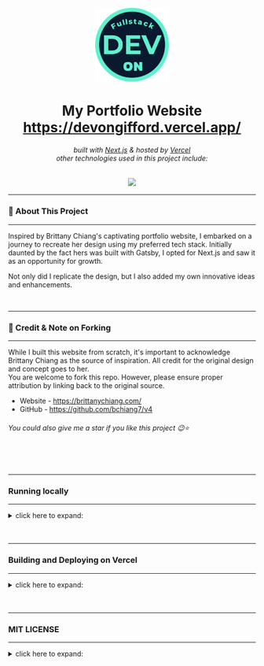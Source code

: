 <!-- :ogo -->
<p align='center'>
    <img src="public/assets/PortfolioDemoLogo.png" alt="Demo" title="DemoImage" width="150" height="150">
</p>

<!-- Introduction Text -->
<div align="center">
    <h1>
        <span>
            My Portfolio Website 
        </span>
        <br/> 
        <a href="https://devongifford.vercel.app/">
            <span>
                https://devongifford.vercel.app/
            </span>
        </a>
    </h1>
    <h6>
        built with <a href="https://nextjs.org">Next.js</a> &
        hosted by <a href="https://vercel.com/">Vercel</a> <br>
        other technologies used in this project include:
    </h6>

</div>

<!-- Tech Used in this Project -->
<p align='center'>
    <a href="https://skillicons.dev">
        <img src="https://skillicons.dev/icons?i=ts,tailwind,nextjs,vercel,github,vscode" />
    </a>
</p>




---
### 🚀 About This Project 
---

Inspired by Brittany Chiang's captivating portfolio website, I embarked on a journey to recreate her design using my preferred tech stack. Initially daunted by the fact hers was built with Gatsby, I opted for Next.js and saw it as an opportunity for growth.

Not only did I replicate the design, but I also added my own innovative ideas and enhancements.

<br/>


---
### 🙏 Credit & Note on Forking
---

While I built this website from scratch, it's important to acknowledge Brittany Chiang as the source of inspiration. All credit for the original design and concept goes to her.
<br>
You are welcome to fork this repo. However, please ensure proper attribution by linking back to the original source.
<br>
- Website - https://brittanychiang.com/ 
- GitHub - https://github.com/bchiang7/v4
<h6> You could also give me a star if you like this project 😉⭐ </h6>
<br>
<br>

---
### Running locally 
---

<details>
<summary>click here to expand: </summary>

---

System Requirements:

<ul>
<li>Node.js 16.8 or later.
<li>macOS, Windows (including WSL), and Linux are supported.
</ul>

First, Install dependencies

```bash
npm install
```

Second, run the development server:

```bash
npm run dev
```

Third, Open up <code>localhost:3000</code> to view your application. <br>
Open [http://localhost:3000](http://localhost:3000) with your browser to see the result.

<ul>
<li>You can start editing the page by modifying `pages/index.tsx`. The page auto-updates as you edit the file.
<li>[API routes](https://nextjs.org/docs/api-routes/introduction) can be accessed on [http://localhost:3000/api/hello](http://localhost:3000/api/hello). This endpoint can be edited in `pages/api/hello.ts`.
<li>The `pages/api` directory is mapped to `/api/*`. Files in this directory are treated as [API routes](https://nextjs.org/docs/api-routes/introduction) instead of React pages.
<li>This project uses [`next/font`](https://nextjs.org/docs/basic-features/font-optimization) to automatically optimize and load Inter, a custom Google Font.
</ul>
<br>
</details> 
<br>
<br>


---
### Building and Deploying on Vercel
---

<details>
<summary>click here to expand: </summary>

---

The easiest way to deploy your Next.js app is to use the [Vercel Platform](https://vercel.com/new?utm_medium=default-template&filter=next.js&utm_source=create-next-app&utm_campaign=create-next-app-readme) from the creators of Next.js.

Check out our [Next.js deployment documentation](https://nextjs.org/docs/deployment) for more details.

This is a [Next.js](https://nextjs.org/) project bootstrapped with [`create-next-app`](https://github.com/vercel/next.js/tree/canary/packages/create-next-app).
<br>
<br>

</details> 
<br>
<br>



---
### MIT LICENSE
---

<details>
<summary>click here to expand: </summary>

---

<p align='center'>
Copyright 2023 - Devon Gifford
</p>
<p align='center'>
Permission is hereby granted, free of charge, to any person obtaining a copy of this software and associated documentation files (the “Software”), to deal in the Software without restriction, including without limitation the rights to use, copy, modify, merge, publish, distribute, sublicense, and/or sell copies of the Software, and to permit persons to whom the Software is furnished to do so, subject to the following conditions:
The above copyright notice and this permission notice shall be included in all copies or substantial portions of the Software.
</p>
<p align='center'>
THE SOFTWARE IS PROVIDED “AS IS”, WITHOUT WARRANTY OF ANY KIND, EXPRESS OR IMPLIED, INCLUDING BUT NOT LIMITED TO THE WARRANTIES OF MERCHANTABILITY, FITNESS FOR A PARTICULAR PURPOSE AND NONINFRINGEMENT. IN NO EVENT SHALL THE AUTHORS OR COPYRIGHT HOLDERS BE LIABLE FOR ANY CLAIM, DAMAGES OR OTHER LIABILITY, WHETHER IN AN ACTION OF CONTRACT, TORT OR OTHERWISE, ARISING FROM, OUT OF OR IN CONNECTION WITH THE SOFTWARE OR THE USE OR OTHER DEALINGS IN THE SOFTWARE.
</p>

</details>
